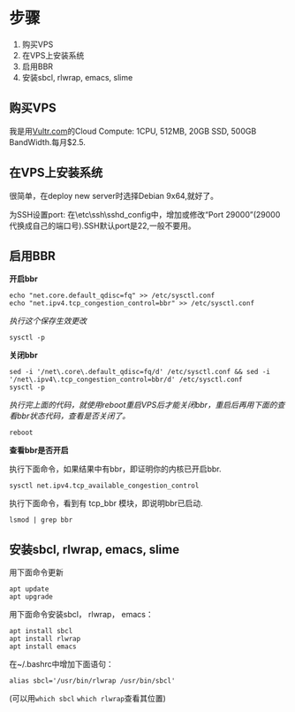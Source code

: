 # 步骤

1. 购买VPS
2. 在VPS上安装系统
3. 启用BBR
4. 安装sbcl, rlwrap, emacs, slime

## 购买VPS

我是用[Vultr.com](https://www.vultr.com/?ref=7177671)的Cloud Compute: 1CPU, 512MB, 20GB SSD, 500GB BandWidth.每月$2.5.

## 在VPS上安装系统

很简单，在deploy new server时选择Debian 9x64,就好了。

为SSH设置port: 在\etc\ssh\sshd_config中，增加或修改“Port 29000”(29000代换成自己的端口号).SSH默认port是22,一般不要用。

## 启用BBR

 **开启bbr**
  ```
  echo "net.core.default_qdisc=fq" >> /etc/sysctl.conf
  echo "net.ipv4.tcp_congestion_control=bbr" >> /etc/sysctl.conf
  ```
  _执行这个保存生效更改_
  
  `sysctl -p`
  
  **关闭bbr**
  ```
  sed -i '/net\.core\.default_qdisc=fq/d' /etc/sysctl.conf && sed -i '/net\.ipv4\.tcp_congestion_control=bbr/d' /etc/sysctl.conf
  sysctl -p
  ```
  _执行完上面的代码，就使用reboot重启VPS后才能关闭bbr，重启后再用下面的查看bbr状态代码，查看是否关闭了。_
  
  `reboot`
  
  **查看bbr是否开启**
  
  执行下面命令，如果结果中有bbr，即证明你的内核已开启bbr.
    
   `sysctl net.ipv4.tcp_available_congestion_control`
    
  执行下面命令，看到有 tcp_bbr 模块，即说明bbr已启动.
    
   `lsmod | grep bbr`

## 安装sbcl, rlwrap, emacs, slime

用下面命令更新

```
apt update
apt upgrade
```

用下面命令安装sbcl， rlwrap， emacs：

```
apt install sbcl
apt install rlwrap
apt install emacs
```
在~/.bashrc中增加下面语句：

`alias sbcl='/usr/bin/rlwrap /usr/bin/sbcl'`

(可以用`which sbcl` `which rlwrap`查看其位置)






